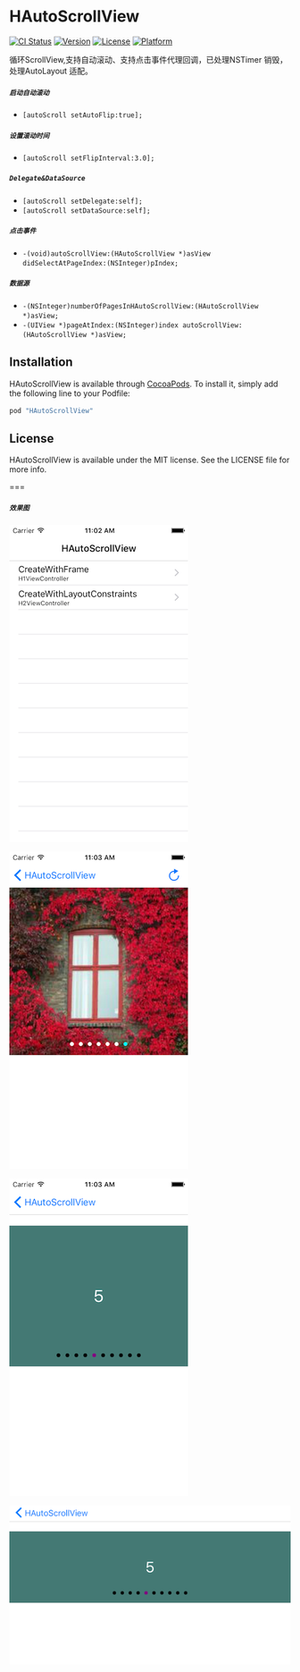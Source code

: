 # HAutoScrollView

[![CI Status](http://img.shields.io/travis/LiangJun.Hu/HAutoScrollView.svg?style=flat)](https://travis-ci.org/LiangJun.Hu/HAutoScrollView)
[![Version](https://img.shields.io/cocoapods/v/HAutoScrollView.svg?style=flat)](http://cocoapods.org/pods/HAutoScrollView)
[![License](https://img.shields.io/cocoapods/l/HAutoScrollView.svg?style=flat)](http://cocoapods.org/pods/HAutoScrollView)
[![Platform](https://img.shields.io/cocoapods/p/HAutoScrollView.svg?style=flat)](http://cocoapods.org/pods/HAutoScrollView)

>
循环ScrollView,支持自动滚动、支持点击事件代理回调，已处理NSTimer 销毁，处理AutoLayout 适配。

##### `启动自动滚动`

- `[autoScroll setAutoFlip:true];`

##### `设置滚动时间`

- `[autoScroll setFlipInterval:3.0];`

##### `Delegate&DataSource`

- `[autoScroll setDelegate:self];`
- `[autoScroll setDataSource:self];`

##### `点击事件`
 
- `-(void)autoScrollView:(HAutoScrollView *)asView
 didSelectAtPageIndex:(NSInteger)pIndex;`
 
#####  `数据源`

- `-(NSInteger)numberOfPagesInHAutoScrollView:(HAutoScrollView *)asView;`
- `-(UIView *)pageAtIndex:(NSInteger)index
        autoScrollView:(HAutoScrollView *)asView;`


## Installation

HAutoScrollView is available through [CocoaPods](http://cocoapods.org). To install
it, simply add the following line to your Podfile:

```ruby
pod "HAutoScrollView"
```

## License

HAutoScrollView is available under the MIT license. See the LICENSE file for more info.

===

##### `效果图`
>
![image](https://github.com/iFallen/HAutoScrollView/raw/master/img/1.png)
>
![image](https://github.com/iFallen/HAutoScrollView/raw/master/img/2.png)
>
![image](https://github.com/iFallen/HAutoScrollView/raw/master/img/3.png)
>
![image](https://github.com/iFallen/HAutoScrollView/raw/master/img/4.png)



